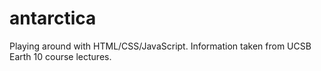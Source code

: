 # antarctica

Playing around with HTML/CSS/JavaScript. Information taken from UCSB Earth 10 course lectures.
